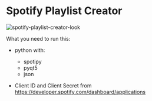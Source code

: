 # Spotify Playlist Creator
![spotify-playlist-creator-look](https://user-images.githubusercontent.com/78507949/120390389-f073d600-c32d-11eb-8086-281c157001f1.png)


What you need to run this:
- python with:
  - spotipy
  - pyqt5
  - json

- Client ID and Client Secret from https://developer.spotify.com/dashboard/applications
